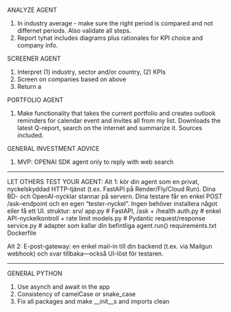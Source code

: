 ANALYZE AGENT
1. In industry average - make sure the right period is compared and not differnet periods. Also validate all steps.
2. Report tyhat includes diagrams plus rationales for KPI choice and company info.

SCREENER AGENT
1. Interpret (1) industry, sector and/or country, (2) KPIs
2. Screen on companies based on above
3. Return a 

PORTFOLIO AGENT
1. Make functionality that takes the current portfolio and creates outlook reminders for calendar event and invites all from my list. Downloads the latest Q-report, search on the internet and summarize it. Sources included. 

GENERAL INVESTMENT ADVICE
1. MVP: OPENAI SDK agent only to reply with web search



----------------------------------------------------
LET OTHERS TEST YOUR AGENT:
Alt 1: kör din agent som en privat, nyckelskyddad HTTP-tjänst (t.ex. FastAPI på Render/Fly/Cloud Run). Dina BD- och OpenAI-nycklar stannar på servern. Dina testare får en enkel POST /ask–endpoint och en egen “tester-nyckel”. Ingen behöver installera något eller få ett UI.
struktur:
srv/
  app.py            # FastAPI, /ask + /health
  auth.py           # enkel API-nyckelkontroll + rate limit
  models.py         # Pydantic request/response
  service.py        # adapter som kallar din befintliga agent.run()
  requirements.txt
  Dockerfile

Alt 2: E-post-gateway: en enkel mail-in till din backend (t.ex. via Mailgun webhook) och svar tillbaka—också UI-löst för testaren.

----------------------------------------------------
GENERAL PYTHON
1. Use asynch and await in the app
2. Consistency of camelCase or snake_case
3. Fix all packages and make __init__s and imports clean